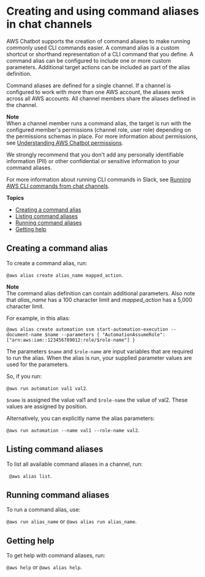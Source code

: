 # Creating and using command aliases in chat channels<a name="creating-aliases"></a>

AWS Chatbot supports the creation of command aliases to make running commonly used CLI commands easier\. A command alias is a custom shortcut or shorthand representation of a CLI command that you define\. A command alias can be configured to include one or more custom parameters\. Additional target actions can be included as part of the alias definition\. 

Command aliases are defined for a single channel\. If a channel is configured to work with more than one AWS account, the aliases work across all AWS accounts\. All channel members share the aliases defined in the channel\.

**Note**  
When a channel member runs a command alias, the target is run with the configured member's permissions \(channel role, user role\) depending on the permissions schemas in place\. For more information about permissions, see [Understanding AWS Chatbot permissions](understanding-permissions.md)\.

We strongly recommend that you don't add any personally identifiable information \(PII\) or other confidential or sensitive information to your command aliases\.

For more information about running CLI commands in Slack, see [Running AWS CLI commands from chat channels](chatbot-cli-commands.md)\.

**Topics**
+ [Creating a command alias](#create-aliases)
+ [Listing command aliases](#list-aliases)
+ [Running command aliases](#run-alias)
+ [Getting help](#get-help)

## Creating a command alias<a name="create-aliases"></a>

To create a command alias, run:

`@aws alias create alias_name mapped_action`\.

**Note**  
The command alias definition can contain additional parameters\. Also note that *alias\_name* has a 100 character limit and *mapped\_action* has a 5,000 character limit\.

For example, in this alias:

`@aws alias create automation ssm start-automation-execution --document-name $name --parameters { "AutomationAssumeRole": ["arn:aws:iam::123456789012:role/$role-name"] }`

The parameters `$name` and `$role-name` are input variables that are required to run the alias\. When the alias is run, your supplied parameter values are used for the parameters\.

So, if you run:

`@aws run automation val1 val2`\.

`$name` is assigned the value val1 and `$role-name` the value of val2\. These values are assigned by position\.

Alternatively, you can explicitly name the alias parameters:

`@aws run automation --name val1 --role-name val2`\.

## Listing command aliases<a name="list-aliases"></a>

 To list all available command aliases in a channel, run:

` @aws alias list`\.

## Running command aliases<a name="run-alias"></a>

To run a command alias, use:

`@aws run alias_name` or `@aws alias run alias_name`\.

## Getting help<a name="get-help"></a>

To get help with command aliases, run:

`@aws help` or `@aws alias help`\.